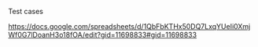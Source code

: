 Test cases

https://docs.google.com/spreadsheets/d/1QbFbKTHx50DQ7LxqYUeIi0XmjWf0G7lDoanH3o18fOA/edit?gid=11698833#gid=11698833
